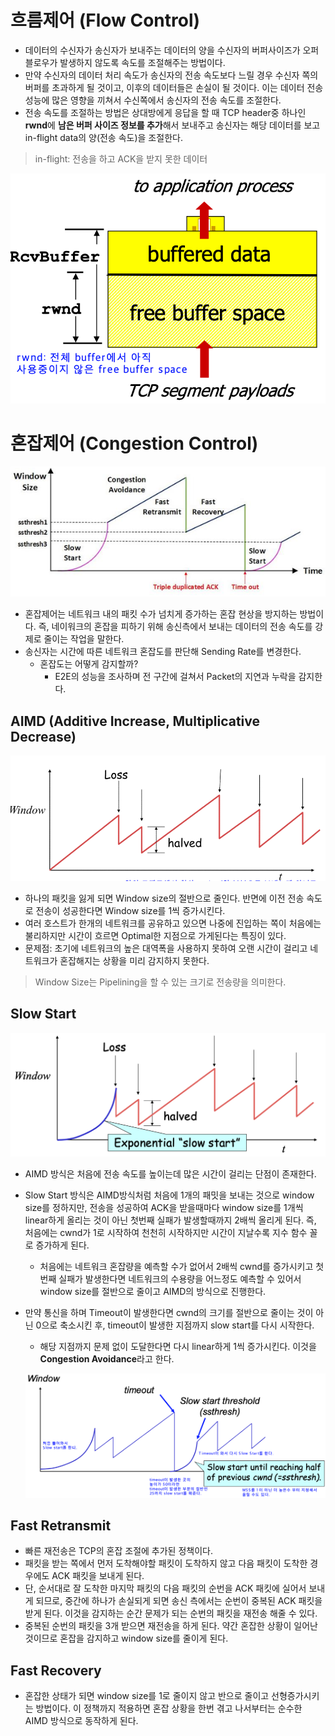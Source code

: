 # 흐름제어 (Flow Control)

- 데이터의 수신자가 송신자가 보내주는 데이터의 양을 수신자의 버퍼사이즈가 오퍼블로우가 발생하지 않도록 속도를 조절해주는 방법이다.
- 만약 수신자의 데이터 처리 속도가 송신자의 전송 속도보다 느릴 경우 수신자 쪽의 버퍼를 초과하게 될 것이고, 이후의 데이터들은 손실이 될 것이다. 이는 데이터 전송 성능에 많은 영향을 끼쳐서 수신쪽에서 송신자의 전송 속도를 조절한다.
- 전송 속도를 조절하는 방법은 상대방에게 응답을 할 때 TCP header중 하나인 **rwnd**에 **남은 버퍼 사이즈 정보를 추가**해서 보내주고 송신자는 해당 데이터를 보고 in-flight data의 양(전송 속도)을 조절한다.

> in-flight: 전송을 하고 ACK을 받지 못한 데이터
>

![Untitled](img/flowControlBuffer.png)

# 혼잡제어 (Congestion Control)

![Untitled](img/congestionControl.png)

- 혼잡제어는 네트워크 내의 패킷 수가 넘치게 증가하는 혼잡 현상을 방지하는 방법이다. 즉, 네이워크의 혼잡을 피하기 위해 송신측에서 보내는 데이터의 전송 속도를 강제로 줄이는 작업을 말한다.
- 송신자는 시간에 따른 네트워크 혼잡도를 판단해 Sending Rate를 변경한다.
    - 혼잡도는 어떻게 감지할까?
        - E2E의 성능을 조사하며 전 구간에 걸쳐서 Packet의 지연과 누락을 감지한다.

## AIMD (Additive Increase, Multiplicative Decrease)

![Untitled](img/AIMD.png)

- 하나의 패킷을 잃게 되면 Window size의 절반으로 줄인다. 반면에 이전 전송 속도로 전송이 성공한다면 Window size를 1씩 증가시킨다.
- 여러 호스트가 한개의 네트워크를 공유하고 있으면 나중에 진입하는 쪽이 처음에는 불리하지만 시간이 흐르면 Optimal한 지점으로 가게된다는 특징이 있다.
- 문제점: 초기에 네트워크의 높은 대역폭을 사용하지 못하여 오랜 시간이 걸리고 네트워크가 혼잡해지는 상황을 미리 감지하지 못한다.

> Window Size는 Pipelining을 할 수 있는 크기로 전송량을 의미한다.
>

## Slow Start

![Untitled](img/slowStart.png)

- AIMD 방식은 처음에 전송 속도를 높이는데 많은 시간이 걸리는 단점이 존재한다.
- Slow Start 방식은 AIMD방식처럼 처음에 1개의 패밋을 보내는 것으로 window size를 정하지만, 전송을 성공하여 ACK을 받을때마다 window size를 1개씩 linear하게 올리는 것이 아닌 첫번째 실패가 발생할때까지 2배씩 올리게 된다. 즉, 처음에는 cwnd가 1로 시작하여 천천히 시작하지만 시간이 지날수록 지수 함수 꼴로 증가하게 된다.
    - 처음에는 네트워크 혼잡량을 예측할 수가 없어서 2배씩 cwnd를 증가시키고 첫번째 실패가 발생한다면 네트워크의 수용량을 어느정도 예측할 수 있어서 window size를 절반으로 줄이고 AIMD의 방식으로 진행한다.
- 만약 통신을 하며 Timeout이 발생한다면 cwnd의 크기를 절반으로 줄이는 것이 아닌 0으로 축소시킨 후, timeout이 발생한 지점까지 slow start를 다시 시작한다.
    - 해당 지점까지 문제 없이 도달한다면 다시 linear하게 1씩 증가시킨다. 이것을 **Congestion Avoidance**라고 한다.

  ![Untitled](img/slowStart2.png)


## Fast Retransmit

- 빠른 재전송은 TCP의 혼잡 조절에 추가된 정책이다.
- 패킷을 받는 쪽에서 먼저 도착해야할 패킷이 도착하지 않고 다음 패킷이 도착한 경우에도 ACK 패킷을 보내게 된다.
- 단, 순서대로 잘 도착한 마지막 패킷의 다음 패킷의 순번을 ACK 패킷에 실어서 보내게 되므로, 중간에 하나가 손실되게 되면 송신 측에서는 순번이 중복된 ACK 패킷을 받게 된다. 이것을 감지하는 순간 문제가 되는 순번의 패킷을 재전송 해줄 수 있다.
- 중복된 순번의 패킷을 3개 받으면 재전송을 하게 된다. 약간 혼잡한 상황이 일어난 것이므로 혼잡을 감지하고 window size를 줄이게 된다.

## Fast Recovery

- 혼잡한 상태가 되면 window size를 1로 줄이지 않고 반으로 줄이고 선형증가시키는 방법이다. 이 정책까지 적용하면 혼잡 상황을 한번 겪고 나서부터는 순수한 AIMD 방식으로 동작하게 된다.
